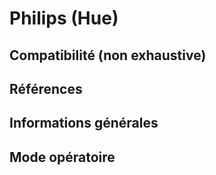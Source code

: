 Philips (Hue)
=============

## Compatibilité (non exhaustive)

## Références

## Informations générales

## Mode opératoire
